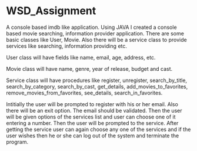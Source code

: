 # WSD_Assignment
A console based imdb like application. Using JAVA I created a console based movie searching, information provider application.
There are some basic classes like User, Movie. Also there will be a service class to provide services like searching, 
information providing etc. 

User class will have fields like name, email, age, address, etc.

Movie class will have name, genre, year of release, budget and cast.

Service class will have procedures like register, unregister, search_by_title, search_by_category, search_by_cast, get_details, add_movies_to_favorites,
remove_movies_from_favorites, see_details, search_in_favorites.

Intitially the user will be prompted to register with his or her email. Also there will be an exit option. The email should be validated. 
Then the user will be given options of the services list and user can choose one of it entering a number. Then the user will be prompted
to the service. After getting the service user can again choose any one of the services and if the user wishes then he or she can 
log out of the system and terminate the program.

